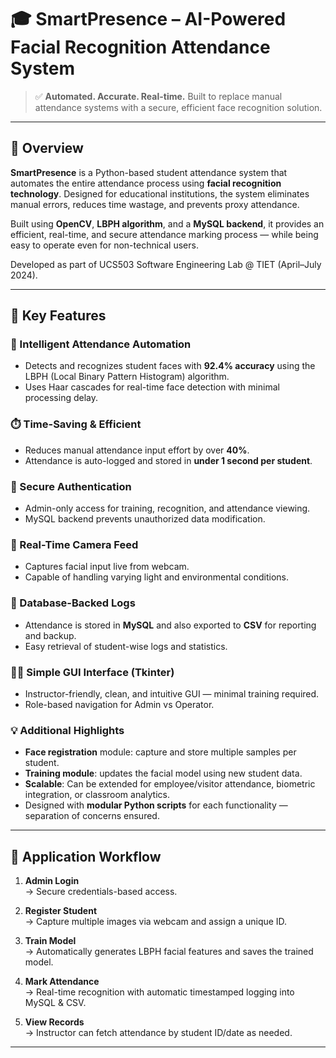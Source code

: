 # 🎓 SmartPresence – AI-Powered Facial Recognition Attendance System

> ✅ **Automated. Accurate. Real-time.** Built to replace manual attendance systems with a secure, efficient face recognition solution.

---

## 📌 Overview

**SmartPresence** is a Python-based student attendance system that automates the entire attendance process using **facial recognition technology**. Designed for educational institutions, the system eliminates manual errors, reduces time wastage, and prevents proxy attendance.

Built using **OpenCV**, **LBPH algorithm**, and a **MySQL backend**, it provides an efficient, real-time, and secure attendance marking process — while being easy to operate even for non-technical users.

Developed as part of UCS503 Software Engineering Lab @ TIET (April–July 2024).

---

## 🚀 Key Features

### 🧠 Intelligent Attendance Automation
- Detects and recognizes student faces with **92.4% accuracy** using the LBPH (Local Binary Pattern Histogram) algorithm.
- Uses Haar cascades for real-time face detection with minimal processing delay.

### ⏱️ Time-Saving & Efficient
- Reduces manual attendance input effort by over **40%**.
- Attendance is auto-logged and stored in **under 1 second per student**.

### 🔐 Secure Authentication
- Admin-only access for training, recognition, and attendance viewing.
- MySQL backend prevents unauthorized data modification.

### 📸 Real-Time Camera Feed
- Captures facial input live from webcam.
- Capable of handling varying light and environmental conditions.

### 📄 Database-Backed Logs
- Attendance is stored in **MySQL** and also exported to **CSV** for reporting and backup.
- Easy retrieval of student-wise logs and statistics.

### 🧑‍🏫 Simple GUI Interface (Tkinter)
- Instructor-friendly, clean, and intuitive GUI — minimal training required.
- Role-based navigation for Admin vs Operator.

### 💡 Additional Highlights
- **Face registration** module: capture and store multiple samples per student.
- **Training module**: updates the facial model using new student data.
- **Scalable**: Can be extended for employee/visitor attendance, biometric integration, or classroom analytics.
- Designed with **modular Python scripts** for each functionality — separation of concerns ensured.

---

## 🧭 Application Workflow

1. **Admin Login**  
   → Secure credentials-based access.

2. **Register Student**  
   → Capture multiple images via webcam and assign a unique ID.

3. **Train Model**  
   → Automatically generates LBPH facial features and saves the trained model.

4. **Mark Attendance**  
   → Real-time recognition with automatic timestamped logging into MySQL & CSV.

5. **View Records**  
   → Instructor can fetch attendance by student ID/date as needed.

---

